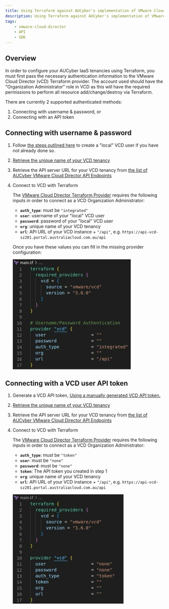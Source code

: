 ```yaml
---
title: Using Terraform against AUCyber's implementation of VMware Cloud Director (vCD)
description: Using Terraform against AUCyber's implementation of VMware Cloud Director (vCD)
tags:
    - vmware-cloud-director
    - API
    - SDK
---
```


## Overview

In order to configure your AUCyber IaaS tenancies using Terraform, you must first pass the necessary authentication information to the VMware Cloud Director (vCD) Terraform provider.  The account used should have the "Organization Administrator" role in VCD as this will have the required permissions to perform all resource add/change/destroy via Terraform.

There are currently 2 supported authenticated methods:

1. Connecting with username & password, or
1. Connecting with an API token

## Connecting with username & password

1. Follow [the steps outlined here](./vcd_local_user_setup.md) to create a "local" VCD user if you have not already done so.
1. [Retrieve the unique name of your VCD tenancy](./retrieve_tenancy_name.md)
1. Retrieve the API server URL for your VCD tenancy from [the list of AUCyber VMware Cloud Director API Endpoints](../../reference_urls.md#vmware-cloud-director-api-endpoints)
1. Connect to VCD with Terraform

    The [VMware Cloud Director Terraform Provider](https://registry.terraform.io/providers/vmware/vcd/latest/docs) requires the following inputs in order to connect as a VCD Organization Administrator:

    - **`auth_type`**: must be `"integrated"`
    - **`user`**: username of your "local" VCD user
    - **`password`**: password of your "local" VCD user
    - **`org`**:  unique name of your VCD tenancy
    - **`url`**: API URL of your VCD instance + `"/api"`, e.g. `https://api-vcd-sz201.portal.australiacloud.com.au/api`

    Once you have these values you can fill in the missing provider configuration:

    ![Connect Org Admin](./assets/connect_org_admin.jpg)

## Connecting with a VCD user API token

1. Generate a VCD API token, [Using a manually generated VCD API token.](./authentication_methods.md#use-vcd-api-token)
1. [Retrieve the unique name of your VCD tenancy](./retrieve_tenancy_name.md)
1. Retrieve the API server URL for your VCD tenancy from [the list of AUCyber VMware Cloud Director API Endpoints](../../reference_urls.md#vmware-cloud-director-api-endpoints)
1. Connect to VCD with Terraform

    The [VMware Cloud Director Terraform Provider](https://registry.terraform.io/providers/vmware/vcd/latest/docs) requires the following inputs in order to connect as a VCD Organization Administrator:

    - **`auth_type`**: must be `"token"`
    - **`user`**: must be `"none"`
    - **`password`**: must be `"none"`
    - **`token`**: The API token you created in step 1
    - **`org`**:  unique name of your VCD tenancy
    - **`url`**: API URL of your VCD instance + `"/api"`, e.g. `https://api-vcd-sz201.portal.australiacloud.com.au/api`           

    ![Bearer Token](./assets/bearer_token.jpg)
